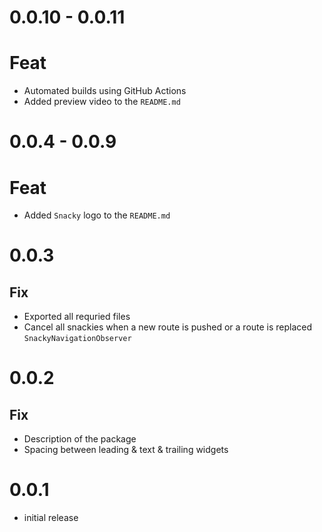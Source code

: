 # 0.0.10 - 0.0.11

# Feat
- Automated builds using GitHub Actions
- Added preview video to the `README.md`

# 0.0.4 - 0.0.9

# Feat
- Added `Snacky` logo to the `README.md`

# 0.0.3

## Fix
- Exported all requried files
- Cancel all snackies when a new route is pushed or a route is replaced `SnackyNavigationObserver`

# 0.0.2

## Fix
- Description of the package
- Spacing between leading & text & trailing widgets

# 0.0.1

* initial release
